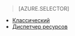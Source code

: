 > [AZURE.SELECTOR]
- [Классический](../articles/virtual-machines/virtual-machines-linux-classic-troubleshoot-deployment-new-vm.md)
- [Диспетчер ресурсов](../articles/virtual-machines/virtual-machines-linux-troubleshoot-deployment-new-vm.md)
